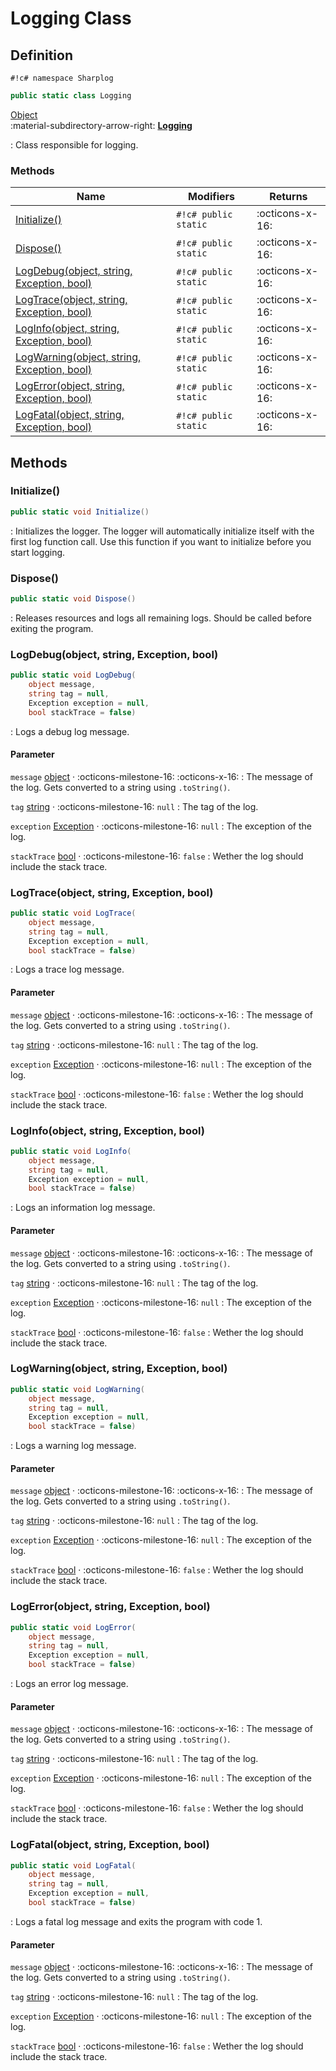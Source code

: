 # Logging Class

## Definition

`#!c# namespace Sharplog`

``` c#
public static class Logging
```

[Object](https://docs.microsoft.com/en-us/dotnet/api/system.object)<br>
:material-subdirectory-arrow-right: [**Logging**](./)

:   Class responsible for logging.

### Methods

| Name                                                                                       | Modifiers            | Returns         |
| ------------------------------------------------------------------------------------------ | -------------------- | --------------- |
| [Initialize()](#initialize)                                                                | `#!c# public static` | :octicons-x-16: |
| [Dispose()](#dispose)                                                                      | `#!c# public static` | :octicons-x-16: |
| [LogDebug(object, string, Exception, bool)](#logdebugobject-string-exception-bool)     | `#!c# public static` | :octicons-x-16: |
| [LogTrace(object, string, Exception, bool)](#logtraceobject-string-exception-bool)     | `#!c# public static` | :octicons-x-16: |
| [LogInfo(object, string, Exception, bool)](#loginfoobject-string-exception-bool)       | `#!c# public static` | :octicons-x-16: |
| [LogWarning(object, string, Exception, bool)](#logwarningobject-string-exception-bool) | `#!c# public static` | :octicons-x-16: |
| [LogError(object, string, Exception, bool)](#logerrorobject-string-exception-bool)     | `#!c# public static` | :octicons-x-16: |
| [LogFatal(object, string, Exception, bool)](#logfatalobject-string-exception-bool)     | `#!c# public static` | :octicons-x-16: |

## Methods

### Initialize()

```c#
public static void Initialize()
```

:   Initializes the logger. The logger will automatically initialize itself with the first log function call. Use this function if you want to initialize before you start logging.

### Dispose()

```c#
public static void Dispose()
```

:   Releases resources and logs all remaining logs. Should be called before exiting the program.

### LogDebug(object, string, Exception, bool)

```c#
public static void LogDebug(
    object message,
    string tag = null, 
    Exception exception = null, 
    bool stackTrace = false)
```

:   Logs a debug log message.

#### Parameter

`message` [object](https://docs.microsoft.com/en-us/dotnet/api/system.object)  · :octicons-milestone-16: :octicons-x-16:
:   The message of the log. Gets converted to a string using `.toString()`.


`tag` [string](https://docs.microsoft.com/en-us/dotnet/api/system.string)  · :octicons-milestone-16: `null`
:   The tag of the log.

`exception` [Exception](https://docs.microsoft.com/en-us/dotnet/api/system.exception)  · :octicons-milestone-16: `null`
:   The exception of the log.

`stackTrace` [bool](https://learn.microsoft.com/en-us/dotnet/csharp/language-reference/builtin-types/bool)  · :octicons-milestone-16: `false`
:   Wether the log should include the stack trace.

### LogTrace(object, string, Exception, bool)

```c#
public static void LogTrace(
    object message,
    string tag = null, 
    Exception exception = null, 
    bool stackTrace = false)
```

:   Logs a trace log message.

#### Parameter

`message` [object](https://docs.microsoft.com/en-us/dotnet/api/system.object)  · :octicons-milestone-16: :octicons-x-16:
:   The message of the log. Gets converted to a string using `.toString()`.

`tag` [string](https://docs.microsoft.com/en-us/dotnet/api/system.string)  · :octicons-milestone-16: `null`
:   The tag of the log.

`exception` [Exception](https://docs.microsoft.com/en-us/dotnet/api/system.exception)  · :octicons-milestone-16: `null`
:   The exception of the log.

`stackTrace` [bool](https://learn.microsoft.com/en-us/dotnet/csharp/language-reference/builtin-types/bool)  · :octicons-milestone-16: `false`
:   Wether the log should include the stack trace.

### LogInfo(object, string, Exception, bool)

```c#
public static void LogInfo(
    object message,
    string tag = null, 
    Exception exception = null, 
    bool stackTrace = false)
```

:   Logs an information log message.

#### Parameter

`message` [object](https://docs.microsoft.com/en-us/dotnet/api/system.object)  · :octicons-milestone-16: :octicons-x-16:
:   The message of the log. Gets converted to a string using `.toString()`.

`tag` [string](https://docs.microsoft.com/en-us/dotnet/api/system.string)  · :octicons-milestone-16: `null`
:   The tag of the log.

`exception` [Exception](https://docs.microsoft.com/en-us/dotnet/api/system.exception)  · :octicons-milestone-16: `null`
:   The exception of the log.

`stackTrace` [bool](https://learn.microsoft.com/en-us/dotnet/csharp/language-reference/builtin-types/bool)  · :octicons-milestone-16: `false`
:   Wether the log should include the stack trace.

### LogWarning(object, string, Exception, bool)

```c#
public static void LogWarning(
    object message,
    string tag = null, 
    Exception exception = null, 
    bool stackTrace = false)
```

:   Logs a warning log message.

#### Parameter

`message` [object](https://docs.microsoft.com/en-us/dotnet/api/system.object)  · :octicons-milestone-16: :octicons-x-16:
:   The message of the log. Gets converted to a string using `.toString()`.

`tag` [string](https://docs.microsoft.com/en-us/dotnet/api/system.string)  · :octicons-milestone-16: `null`
:   The tag of the log.

`exception` [Exception](https://docs.microsoft.com/en-us/dotnet/api/system.exception)  · :octicons-milestone-16: `null`
:   The exception of the log.

`stackTrace` [bool](https://learn.microsoft.com/en-us/dotnet/csharp/language-reference/builtin-types/bool)  · :octicons-milestone-16: `false`
:   Wether the log should include the stack trace.

### LogError(object, string, Exception, bool)

```c#
public static void LogError(
    object message,
    string tag = null, 
    Exception exception = null, 
    bool stackTrace = false)
```

:   Logs an error log message.

#### Parameter

`message` [object](https://docs.microsoft.com/en-us/dotnet/api/system.object)  · :octicons-milestone-16: :octicons-x-16:
:   The message of the log. Gets converted to a string using `.toString()`.

`tag` [string](https://docs.microsoft.com/en-us/dotnet/api/system.string)  · :octicons-milestone-16: `null`
:   The tag of the log.

`exception` [Exception](https://docs.microsoft.com/en-us/dotnet/api/system.exception)  · :octicons-milestone-16: `null`
:   The exception of the log.

`stackTrace` [bool](https://learn.microsoft.com/en-us/dotnet/csharp/language-reference/builtin-types/bool)  · :octicons-milestone-16: `false`
:   Wether the log should include the stack trace.

### LogFatal(object, string, Exception, bool)

```c#
public static void LogFatal(
    object message,
    string tag = null, 
    Exception exception = null, 
    bool stackTrace = false)
```

:   Logs a fatal log message and exits the program with code 1.

#### Parameter

`message` [object](https://docs.microsoft.com/en-us/dotnet/api/system.object)  · :octicons-milestone-16: :octicons-x-16:
:   The message of the log. Gets converted to a string using `.toString()`.

`tag` [string](https://docs.microsoft.com/en-us/dotnet/api/system.string)  · :octicons-milestone-16: `null`
:   The tag of the log.

`exception` [Exception](https://docs.microsoft.com/en-us/dotnet/api/system.exception)  · :octicons-milestone-16: `null`
:   The exception of the log.

`stackTrace` [bool](https://learn.microsoft.com/en-us/dotnet/csharp/language-reference/builtin-types/bool)  · :octicons-milestone-16: `false`
:   Wether the log should include the stack trace.
